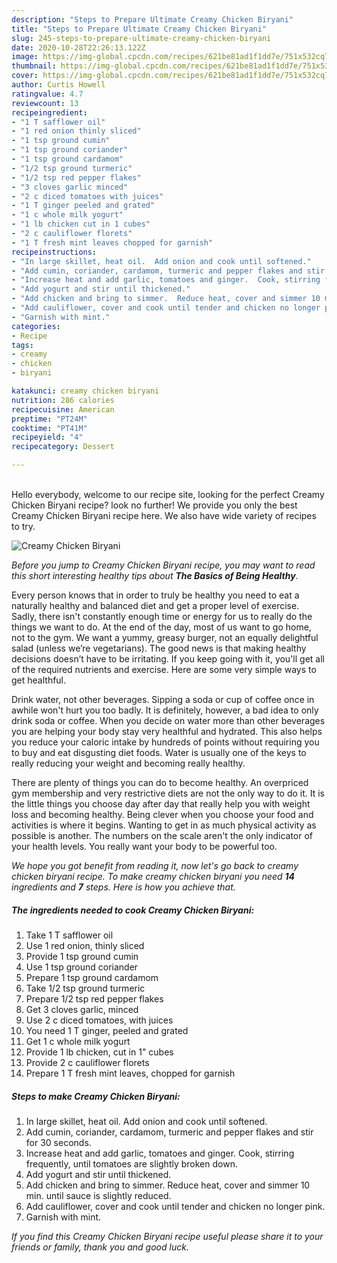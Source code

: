 ```yaml
---
description: "Steps to Prepare Ultimate Creamy Chicken Biryani"
title: "Steps to Prepare Ultimate Creamy Chicken Biryani"
slug: 245-steps-to-prepare-ultimate-creamy-chicken-biryani
date: 2020-10-28T22:26:13.122Z
image: https://img-global.cpcdn.com/recipes/621be81ad1f1dd7e/751x532cq70/creamy-chicken-biryani-recipe-main-photo.jpg
thumbnail: https://img-global.cpcdn.com/recipes/621be81ad1f1dd7e/751x532cq70/creamy-chicken-biryani-recipe-main-photo.jpg
cover: https://img-global.cpcdn.com/recipes/621be81ad1f1dd7e/751x532cq70/creamy-chicken-biryani-recipe-main-photo.jpg
author: Curtis Howell
ratingvalue: 4.7
reviewcount: 13
recipeingredient:
- "1 T safflower oil"
- "1 red onion thinly sliced"
- "1 tsp ground cumin"
- "1 tsp ground coriander"
- "1 tsp ground cardamom"
- "1/2 tsp ground turmeric"
- "1/2 tsp red pepper flakes"
- "3 cloves garlic minced"
- "2 c diced tomatoes with juices"
- "1 T ginger peeled and grated"
- "1 c whole milk yogurt"
- "1 lb chicken cut in 1 cubes"
- "2 c cauliflower florets"
- "1 T fresh mint leaves chopped for garnish"
recipeinstructions:
- "In large skillet, heat oil.  Add onion and cook until softened."
- "Add cumin, coriander, cardamom, turmeric and pepper flakes and stir for 30 seconds."
- "Increase heat and add garlic, tomatoes and ginger.  Cook, stirring frequently, until tomatoes are slightly broken down."
- "Add yogurt and stir until thickened."
- "Add chicken and bring to simmer.  Reduce heat, cover and simmer 10 min. until sauce is slightly reduced."
- "Add cauliflower, cover and cook until tender and chicken no longer pink."
- "Garnish with mint."
categories:
- Recipe
tags:
- creamy
- chicken
- biryani

katakunci: creamy chicken biryani 
nutrition: 286 calories
recipecuisine: American
preptime: "PT24M"
cooktime: "PT41M"
recipeyield: "4"
recipecategory: Dessert

---
```

<br>
Hello everybody, welcome to our recipe site, looking for the perfect Creamy Chicken Biryani recipe? look no further! We provide you only the best Creamy Chicken Biryani recipe here. We also have wide variety of recipes to try.
<br>


![Creamy Chicken Biryani](https://img-global.cpcdn.com/recipes/621be81ad1f1dd7e/751x532cq70/creamy-chicken-biryani-recipe-main-photo.jpg)

<i>Before you jump to Creamy Chicken Biryani recipe, you may want to read this short interesting healthy tips about <strong>The Basics of Being Healthy</strong>.</i>

Every person knows that in order to truly be healthy you need to eat a naturally healthy and balanced diet and get a proper level of exercise. Sadly, there isn't constantly enough time or energy for us to really do the things we want to do. At the end of the day, most of us want to go home, not to the gym. We want a yummy, greasy burger, not an equally delightful salad (unless we’re vegetarians). The good news is that making healthy decisions doesn’t have to be irritating. If you keep going with it, you'll get all of the required nutrients and exercise. Here are some very simple ways to get healthful.

Drink water, not other beverages. Sipping a soda or cup of coffee once in awhile won't hurt you too badly. It is definitely, however, a bad idea to only drink soda or coffee. When you decide on water more than other beverages you are helping your body stay very healthful and hydrated. This also helps you reduce your caloric intake by hundreds of points without requiring you to buy and eat disgusting diet foods. Water is usually one of the keys to really reducing your weight and becoming really healthy.

There are plenty of things you can do to become healthy. An overpriced gym membership and very restrictive diets are not the only way to do it. It is the little things you choose day after day that really help you with weight loss and becoming healthy. Being clever when you choose your food and activities is where it begins. Wanting to get in as much physical activity as possible is another. The numbers on the scale aren't the only indicator of your health levels. You really want your body to be powerful too. 


<i>We hope you got benefit from reading it, now let's go back to creamy chicken biryani recipe. To make creamy chicken biryani you need <strong>14</strong> ingredients and <strong>7</strong> steps. Here is how you achieve that.
</i>

##### The ingredients needed to cook Creamy Chicken Biryani:

1. Take 1 T safflower oil
1. Use 1 red onion, thinly sliced
1. Provide 1 tsp ground cumin
1. Use 1 tsp ground coriander
1. Prepare 1 tsp ground cardamom
1. Take 1/2 tsp ground turmeric
1. Prepare 1/2 tsp red pepper flakes
1. Get 3 cloves garlic, minced
1. Use 2 c diced tomatoes, with juices
1. You need 1 T ginger, peeled and grated
1. Get 1 c whole milk yogurt
1. Provide 1 lb chicken, cut in 1&#34; cubes
1. Provide 2 c cauliflower florets
1. Prepare 1 T fresh mint leaves, chopped for garnish


##### Steps to make Creamy Chicken Biryani:

1. In large skillet, heat oil.  Add onion and cook until softened.
1. Add cumin, coriander, cardamom, turmeric and pepper flakes and stir for 30 seconds.
1. Increase heat and add garlic, tomatoes and ginger.  Cook, stirring frequently, until tomatoes are slightly broken down.
1. Add yogurt and stir until thickened.
1. Add chicken and bring to simmer.  Reduce heat, cover and simmer 10 min. until sauce is slightly reduced.
1. Add cauliflower, cover and cook until tender and chicken no longer pink.
1. Garnish with mint.


<i>If you find this Creamy Chicken Biryani recipe useful please share it to your friends or family, thank you and good luck.</i>
